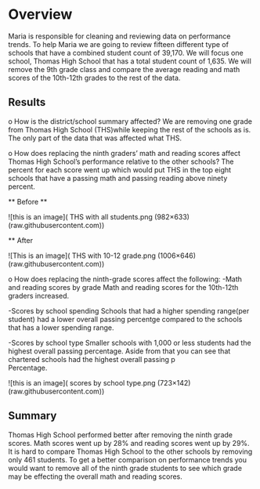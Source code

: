 # Overview 

Maria is responsible for cleaning and reviewing data on performance trends. To help Maria we are going to review fifteen different type of schools that have a combined student count of 39,170. We will focus one school, Thomas High School that has a total student count of 1,635. We will remove the 9th grade class and compare the average reading and math scores of the 10th-12th grades to the rest of the data. 



## Results

o	How is the district/school summary affected?
We are removing one grade from Thomas High School (THS)while keeping the rest of the schools as is. The only part of the data that was affected what THS. 

o	How does replacing the ninth graders’ math and reading scores affect Thomas High School’s performance relative to the other schools?
The percent for each score went up which would put THS in the top eight schools that have a passing math and passing reading above ninety percent.

** Before **

![this is an image]( THS with all students.png (982×633) (raw.githubusercontent.com))

** After

![This is an image]( THS with 10-12 grade.png (1006×646) (raw.githubusercontent.com))


o	How does replacing the ninth-grade scores affect the following:
  -Math and reading scores by grade
    Math and reading scores for the 10th-12th graders increased. 

  -Scores by school spending
   Schools that had a higher spending range(per student) had a lower overall passing percentge compared to the schools that has a lower spending range.

  -Scores by school type
   Smaller schools with 1,000 or less students had the highest overall passing percentage. Aside from that you can see that chartered schools had the highest overall passing p  
   Percentage.

![this is an image]( scores by school type.png (723×142) (raw.githubusercontent.com))



## Summary

Thomas High School performed better after removing the ninth grade scores. Math scores went up by 28% and reading scores went up by 29%. It is hard to compare Thomas High School
to the other schools by removing only 461 students. To get a better comparison on performance trends you would want to remove all of the ninth grade students to see which grade
may be effecting the overall math and reading scores. 

